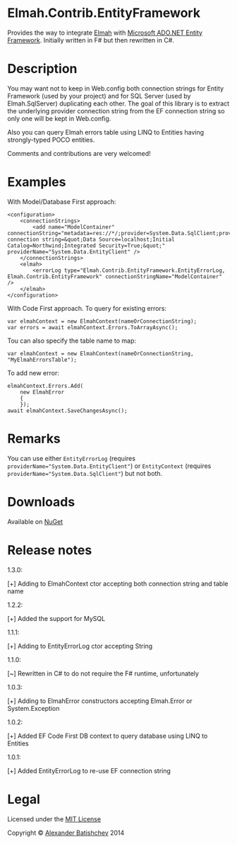 ﻿Elmah.Contrib.EntityFramework
===

Provides the way to integrate [Elmah](http://code.google.com/p/elmah/) with [Microsoft ADO.NET Entity Framework](http://entityframework.codeplex.com/). Initially written in F# but then rewritten in C#.

Description
===

You may want not to keep in Web.config both connection strings for Entity Framework (used by your project) and for SQL Server (used by Elmah.SqlServer) duplicating each other.
The goal of this library is to extract the underlying provider connection string from the EF connection string so only one will be kept in Web.config.

Also you can query Elmah errors table using LINQ to Entities having strongly-typed POCO entities.

Comments and contributions are very welcomed!

Examples
===
With Model/Database First approach:
```
<configuration>
	<connectionStrings>
		<add name="ModelContainer" connectionString="metadata=res://*/;provider=System.Data.SqlClient;provider connection string=&quot;Data Source=localhost;Initial Catalog=Northwind;Integrated Security=True;&quot;" providerName="System.Data.EntityClient" />
	</connectionStrings>
	<elmah>
		<errorLog type="Elmah.Contrib.EntityFramework.EntityErrorLog, Elmah.Contrib.EntityFramework" connectionStringName="ModelContainer" />
	</elmah>
</configuration>
```

With Code First approach. To query for existing errors:
```
var elmahContext = new ElmahContext(nameOrConnectionString);
var errors = await elmahContext.Errors.ToArrayAsync();
```

Tou can also specify the table name to map:
```
var elmahContext = new ElmahContext(nameOrConnectionString, "MyElmahErrorsTable");
```

To add new error:
```
elmahContext.Errors.Add(
	new ElmahError
	{
	});
await elmahContext.SaveChangesAsync();
```

Remarks
===

You can use either `EntityErrorLog` (requires `providerName="System.Data.EntityClient"`) or `EntityContext` (requires `providerName="System.Data.SqlClient"`) but not both.

Downloads
===
Available on [NuGet](https://www.nuget.org/packages/Elmah.Contrib.EntityFramework)

Release notes
===

1.3.0:

[+] Adding to ElmahContext ctor accepting both connection string and table name

1.2.2:

[+] Added the support for MySQL

1.1.1:

[+] Adding to EntityErrorLog ctor accepting String

1.1.0:

[~] Rewritten in C# to do not require the F# runtime, unfortunately

1.0.3:

[+] Adding to ElmahError constructors accepting Elmah.Error or System.Exception

1.0.2:

[+] Added EF Code First DB context to query database using LINQ to Entities

1.0.1:

[+] Added EntityErrorLog to re-use EF connection string

Legal
===

Licensed under the [MIT License](http://opensource.org/licenses/MIT)

Copyright © [Alexander Batishchev](http://abatishchev.ru) 2014
